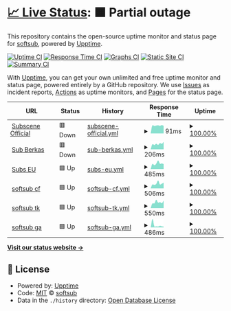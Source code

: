 # [📈 Live Status](https://softsub.github.io/uptime): <!--live status--> **🟧 Partial outage**

This repository contains the open-source uptime monitor and status page for [softsub](https://softsub.github.io/uptime), powered by [Upptime](https://github.com/upptime/upptime).

[![Uptime CI](https://github.com/softsub/uptime/workflows/Uptime%20CI/badge.svg)](https://github.com/softsub/uptime/actions?query=workflow%3A%22Uptime+CI%22)
[![Response Time CI](https://github.com/softsub/uptime/workflows/Response%20Time%20CI/badge.svg)](https://github.com/softsub/uptime/actions?query=workflow%3A%22Response+Time+CI%22)
[![Graphs CI](https://github.com/softsub/uptime/workflows/Graphs%20CI/badge.svg)](https://github.com/softsub/uptime/actions?query=workflow%3A%22Graphs+CI%22)
[![Static Site CI](https://github.com/softsub/uptime/workflows/Static%20Site%20CI/badge.svg)](https://github.com/softsub/uptime/actions?query=workflow%3A%22Static+Site+CI%22)
[![Summary CI](https://github.com/softsub/uptime/workflows/Summary%20CI/badge.svg)](https://github.com/softsub/uptime/actions?query=workflow%3A%22Summary+CI%22)

With [Upptime](https://upptime.js.org), you can get your own unlimited and free uptime monitor and status page, powered entirely by a GitHub repository. We use [Issues](https://github.com/softsub/uptime/issues) as incident reports, [Actions](https://github.com/softsub/uptime/actions) as uptime monitors, and [Pages](https://softsub.github.io/uptime) for the status page.

<!--start: status pages-->
<!-- This summary is generated by Upptime (https://github.com/upptime/upptime) -->
<!-- Do not edit this manually, your changes will be overwritten -->
<!-- prettier-ignore -->
| URL | Status | History | Response Time | Uptime |
| --- | ------ | ------- | ------------- | ------ |
| <img alt="" src="https://icons.duckduckgo.com/ip3/subscene.com.ico" height="13"> [Subscene Official](https://subscene.com) | 🟥 Down | [subscene-official.yml](https://github.com/softsub/uptime/commits/HEAD/history/subscene-official.yml) | <details><summary><img alt="Response time graph" src="./graphs/subscene-official/response-time-week.png" height="20"> 91ms</summary><br><a href="https://softsub.github.io/uptime/history/subscene-official"><img alt="Response time 116" src="https://img.shields.io/endpoint?url=https%3A%2F%2Fraw.githubusercontent.com%2Fsoftsub%2Fuptime%2FHEAD%2Fapi%2Fsubscene-official%2Fresponse-time.json"></a><br><a href="https://softsub.github.io/uptime/history/subscene-official"><img alt="24-hour response time 95" src="https://img.shields.io/endpoint?url=https%3A%2F%2Fraw.githubusercontent.com%2Fsoftsub%2Fuptime%2FHEAD%2Fapi%2Fsubscene-official%2Fresponse-time-day.json"></a><br><a href="https://softsub.github.io/uptime/history/subscene-official"><img alt="7-day response time 91" src="https://img.shields.io/endpoint?url=https%3A%2F%2Fraw.githubusercontent.com%2Fsoftsub%2Fuptime%2FHEAD%2Fapi%2Fsubscene-official%2Fresponse-time-week.json"></a><br><a href="https://softsub.github.io/uptime/history/subscene-official"><img alt="30-day response time 98" src="https://img.shields.io/endpoint?url=https%3A%2F%2Fraw.githubusercontent.com%2Fsoftsub%2Fuptime%2FHEAD%2Fapi%2Fsubscene-official%2Fresponse-time-month.json"></a><br><a href="https://softsub.github.io/uptime/history/subscene-official"><img alt="1-year response time 116" src="https://img.shields.io/endpoint?url=https%3A%2F%2Fraw.githubusercontent.com%2Fsoftsub%2Fuptime%2FHEAD%2Fapi%2Fsubscene-official%2Fresponse-time-year.json"></a></details> | <details><summary><a href="https://softsub.github.io/uptime/history/subscene-official">100.00%</a></summary><a href="https://softsub.github.io/uptime/history/subscene-official"><img alt="All-time uptime 100.00%" src="https://img.shields.io/endpoint?url=https%3A%2F%2Fraw.githubusercontent.com%2Fsoftsub%2Fuptime%2FHEAD%2Fapi%2Fsubscene-official%2Fuptime.json"></a><br><a href="https://softsub.github.io/uptime/history/subscene-official"><img alt="24-hour uptime 100.00%" src="https://img.shields.io/endpoint?url=https%3A%2F%2Fraw.githubusercontent.com%2Fsoftsub%2Fuptime%2FHEAD%2Fapi%2Fsubscene-official%2Fuptime-day.json"></a><br><a href="https://softsub.github.io/uptime/history/subscene-official"><img alt="7-day uptime 100.00%" src="https://img.shields.io/endpoint?url=https%3A%2F%2Fraw.githubusercontent.com%2Fsoftsub%2Fuptime%2FHEAD%2Fapi%2Fsubscene-official%2Fuptime-week.json"></a><br><a href="https://softsub.github.io/uptime/history/subscene-official"><img alt="30-day uptime 100.00%" src="https://img.shields.io/endpoint?url=https%3A%2F%2Fraw.githubusercontent.com%2Fsoftsub%2Fuptime%2FHEAD%2Fapi%2Fsubscene-official%2Fuptime-month.json"></a><br><a href="https://softsub.github.io/uptime/history/subscene-official"><img alt="1-year uptime 100.00%" src="https://img.shields.io/endpoint?url=https%3A%2F%2Fraw.githubusercontent.com%2Fsoftsub%2Fuptime%2FHEAD%2Fapi%2Fsubscene-official%2Fuptime-year.json"></a></details>
| <img alt="" src="https://icons.duckduckgo.com/ip3/sub.berkas.eu.org.ico" height="13"> [Sub Berkas](https://sub.berkas.eu.org) | 🟥 Down | [sub-berkas.yml](https://github.com/softsub/uptime/commits/HEAD/history/sub-berkas.yml) | <details><summary><img alt="Response time graph" src="./graphs/sub-berkas/response-time-week.png" height="20"> 206ms</summary><br><a href="https://softsub.github.io/uptime/history/sub-berkas"><img alt="Response time 205" src="https://img.shields.io/endpoint?url=https%3A%2F%2Fraw.githubusercontent.com%2Fsoftsub%2Fuptime%2FHEAD%2Fapi%2Fsub-berkas%2Fresponse-time.json"></a><br><a href="https://softsub.github.io/uptime/history/sub-berkas"><img alt="24-hour response time 297" src="https://img.shields.io/endpoint?url=https%3A%2F%2Fraw.githubusercontent.com%2Fsoftsub%2Fuptime%2FHEAD%2Fapi%2Fsub-berkas%2Fresponse-time-day.json"></a><br><a href="https://softsub.github.io/uptime/history/sub-berkas"><img alt="7-day response time 206" src="https://img.shields.io/endpoint?url=https%3A%2F%2Fraw.githubusercontent.com%2Fsoftsub%2Fuptime%2FHEAD%2Fapi%2Fsub-berkas%2Fresponse-time-week.json"></a><br><a href="https://softsub.github.io/uptime/history/sub-berkas"><img alt="30-day response time 225" src="https://img.shields.io/endpoint?url=https%3A%2F%2Fraw.githubusercontent.com%2Fsoftsub%2Fuptime%2FHEAD%2Fapi%2Fsub-berkas%2Fresponse-time-month.json"></a><br><a href="https://softsub.github.io/uptime/history/sub-berkas"><img alt="1-year response time 205" src="https://img.shields.io/endpoint?url=https%3A%2F%2Fraw.githubusercontent.com%2Fsoftsub%2Fuptime%2FHEAD%2Fapi%2Fsub-berkas%2Fresponse-time-year.json"></a></details> | <details><summary><a href="https://softsub.github.io/uptime/history/sub-berkas">100.00%</a></summary><a href="https://softsub.github.io/uptime/history/sub-berkas"><img alt="All-time uptime 99.98%" src="https://img.shields.io/endpoint?url=https%3A%2F%2Fraw.githubusercontent.com%2Fsoftsub%2Fuptime%2FHEAD%2Fapi%2Fsub-berkas%2Fuptime.json"></a><br><a href="https://softsub.github.io/uptime/history/sub-berkas"><img alt="24-hour uptime 100.00%" src="https://img.shields.io/endpoint?url=https%3A%2F%2Fraw.githubusercontent.com%2Fsoftsub%2Fuptime%2FHEAD%2Fapi%2Fsub-berkas%2Fuptime-day.json"></a><br><a href="https://softsub.github.io/uptime/history/sub-berkas"><img alt="7-day uptime 100.00%" src="https://img.shields.io/endpoint?url=https%3A%2F%2Fraw.githubusercontent.com%2Fsoftsub%2Fuptime%2FHEAD%2Fapi%2Fsub-berkas%2Fuptime-week.json"></a><br><a href="https://softsub.github.io/uptime/history/sub-berkas"><img alt="30-day uptime 100.00%" src="https://img.shields.io/endpoint?url=https%3A%2F%2Fraw.githubusercontent.com%2Fsoftsub%2Fuptime%2FHEAD%2Fapi%2Fsub-berkas%2Fuptime-month.json"></a><br><a href="https://softsub.github.io/uptime/history/sub-berkas"><img alt="1-year uptime 99.98%" src="https://img.shields.io/endpoint?url=https%3A%2F%2Fraw.githubusercontent.com%2Fsoftsub%2Fuptime%2FHEAD%2Fapi%2Fsub-berkas%2Fuptime-year.json"></a></details>
| <img alt="" src="https://icons.duckduckgo.com/ip3/subscene.eu.org.ico" height="13"> [Subs EU](https://subscene.eu.org) | 🟩 Up | [subs-eu.yml](https://github.com/softsub/uptime/commits/HEAD/history/subs-eu.yml) | <details><summary><img alt="Response time graph" src="./graphs/subs-eu/response-time-week.png" height="20"> 485ms</summary><br><a href="https://softsub.github.io/uptime/history/subs-eu"><img alt="Response time 840" src="https://img.shields.io/endpoint?url=https%3A%2F%2Fraw.githubusercontent.com%2Fsoftsub%2Fuptime%2FHEAD%2Fapi%2Fsubs-eu%2Fresponse-time.json"></a><br><a href="https://softsub.github.io/uptime/history/subs-eu"><img alt="24-hour response time 316" src="https://img.shields.io/endpoint?url=https%3A%2F%2Fraw.githubusercontent.com%2Fsoftsub%2Fuptime%2FHEAD%2Fapi%2Fsubs-eu%2Fresponse-time-day.json"></a><br><a href="https://softsub.github.io/uptime/history/subs-eu"><img alt="7-day response time 485" src="https://img.shields.io/endpoint?url=https%3A%2F%2Fraw.githubusercontent.com%2Fsoftsub%2Fuptime%2FHEAD%2Fapi%2Fsubs-eu%2Fresponse-time-week.json"></a><br><a href="https://softsub.github.io/uptime/history/subs-eu"><img alt="30-day response time 1582" src="https://img.shields.io/endpoint?url=https%3A%2F%2Fraw.githubusercontent.com%2Fsoftsub%2Fuptime%2FHEAD%2Fapi%2Fsubs-eu%2Fresponse-time-month.json"></a><br><a href="https://softsub.github.io/uptime/history/subs-eu"><img alt="1-year response time 840" src="https://img.shields.io/endpoint?url=https%3A%2F%2Fraw.githubusercontent.com%2Fsoftsub%2Fuptime%2FHEAD%2Fapi%2Fsubs-eu%2Fresponse-time-year.json"></a></details> | <details><summary><a href="https://softsub.github.io/uptime/history/subs-eu">100.00%</a></summary><a href="https://softsub.github.io/uptime/history/subs-eu"><img alt="All-time uptime 100.00%" src="https://img.shields.io/endpoint?url=https%3A%2F%2Fraw.githubusercontent.com%2Fsoftsub%2Fuptime%2FHEAD%2Fapi%2Fsubs-eu%2Fuptime.json"></a><br><a href="https://softsub.github.io/uptime/history/subs-eu"><img alt="24-hour uptime 100.00%" src="https://img.shields.io/endpoint?url=https%3A%2F%2Fraw.githubusercontent.com%2Fsoftsub%2Fuptime%2FHEAD%2Fapi%2Fsubs-eu%2Fuptime-day.json"></a><br><a href="https://softsub.github.io/uptime/history/subs-eu"><img alt="7-day uptime 100.00%" src="https://img.shields.io/endpoint?url=https%3A%2F%2Fraw.githubusercontent.com%2Fsoftsub%2Fuptime%2FHEAD%2Fapi%2Fsubs-eu%2Fuptime-week.json"></a><br><a href="https://softsub.github.io/uptime/history/subs-eu"><img alt="30-day uptime 100.00%" src="https://img.shields.io/endpoint?url=https%3A%2F%2Fraw.githubusercontent.com%2Fsoftsub%2Fuptime%2FHEAD%2Fapi%2Fsubs-eu%2Fuptime-month.json"></a><br><a href="https://softsub.github.io/uptime/history/subs-eu"><img alt="1-year uptime 100.00%" src="https://img.shields.io/endpoint?url=https%3A%2F%2Fraw.githubusercontent.com%2Fsoftsub%2Fuptime%2FHEAD%2Fapi%2Fsubs-eu%2Fuptime-year.json"></a></details>
| <img alt="" src="https://icons.duckduckgo.com/ip3/softsub.cf.ico" height="13"> [softsub cf](https://softsub.cf) | 🟩 Up | [softsub-cf.yml](https://github.com/softsub/uptime/commits/HEAD/history/softsub-cf.yml) | <details><summary><img alt="Response time graph" src="./graphs/softsub-cf/response-time-week.png" height="20"> 506ms</summary><br><a href="https://softsub.github.io/uptime/history/softsub-cf"><img alt="Response time 1423" src="https://img.shields.io/endpoint?url=https%3A%2F%2Fraw.githubusercontent.com%2Fsoftsub%2Fuptime%2FHEAD%2Fapi%2Fsoftsub-cf%2Fresponse-time.json"></a><br><a href="https://softsub.github.io/uptime/history/softsub-cf"><img alt="24-hour response time 484" src="https://img.shields.io/endpoint?url=https%3A%2F%2Fraw.githubusercontent.com%2Fsoftsub%2Fuptime%2FHEAD%2Fapi%2Fsoftsub-cf%2Fresponse-time-day.json"></a><br><a href="https://softsub.github.io/uptime/history/softsub-cf"><img alt="7-day response time 506" src="https://img.shields.io/endpoint?url=https%3A%2F%2Fraw.githubusercontent.com%2Fsoftsub%2Fuptime%2FHEAD%2Fapi%2Fsoftsub-cf%2Fresponse-time-week.json"></a><br><a href="https://softsub.github.io/uptime/history/softsub-cf"><img alt="30-day response time 1232" src="https://img.shields.io/endpoint?url=https%3A%2F%2Fraw.githubusercontent.com%2Fsoftsub%2Fuptime%2FHEAD%2Fapi%2Fsoftsub-cf%2Fresponse-time-month.json"></a><br><a href="https://softsub.github.io/uptime/history/softsub-cf"><img alt="1-year response time 1423" src="https://img.shields.io/endpoint?url=https%3A%2F%2Fraw.githubusercontent.com%2Fsoftsub%2Fuptime%2FHEAD%2Fapi%2Fsoftsub-cf%2Fresponse-time-year.json"></a></details> | <details><summary><a href="https://softsub.github.io/uptime/history/softsub-cf">100.00%</a></summary><a href="https://softsub.github.io/uptime/history/softsub-cf"><img alt="All-time uptime 100.00%" src="https://img.shields.io/endpoint?url=https%3A%2F%2Fraw.githubusercontent.com%2Fsoftsub%2Fuptime%2FHEAD%2Fapi%2Fsoftsub-cf%2Fuptime.json"></a><br><a href="https://softsub.github.io/uptime/history/softsub-cf"><img alt="24-hour uptime 100.00%" src="https://img.shields.io/endpoint?url=https%3A%2F%2Fraw.githubusercontent.com%2Fsoftsub%2Fuptime%2FHEAD%2Fapi%2Fsoftsub-cf%2Fuptime-day.json"></a><br><a href="https://softsub.github.io/uptime/history/softsub-cf"><img alt="7-day uptime 100.00%" src="https://img.shields.io/endpoint?url=https%3A%2F%2Fraw.githubusercontent.com%2Fsoftsub%2Fuptime%2FHEAD%2Fapi%2Fsoftsub-cf%2Fuptime-week.json"></a><br><a href="https://softsub.github.io/uptime/history/softsub-cf"><img alt="30-day uptime 100.00%" src="https://img.shields.io/endpoint?url=https%3A%2F%2Fraw.githubusercontent.com%2Fsoftsub%2Fuptime%2FHEAD%2Fapi%2Fsoftsub-cf%2Fuptime-month.json"></a><br><a href="https://softsub.github.io/uptime/history/softsub-cf"><img alt="1-year uptime 100.00%" src="https://img.shields.io/endpoint?url=https%3A%2F%2Fraw.githubusercontent.com%2Fsoftsub%2Fuptime%2FHEAD%2Fapi%2Fsoftsub-cf%2Fuptime-year.json"></a></details>
| <img alt="" src="https://icons.duckduckgo.com/ip3/softsub.tk.ico" height="13"> [softsub tk](https://softsub.tk) | 🟩 Up | [softsub-tk.yml](https://github.com/softsub/uptime/commits/HEAD/history/softsub-tk.yml) | <details><summary><img alt="Response time graph" src="./graphs/softsub-tk/response-time-week.png" height="20"> 550ms</summary><br><a href="https://softsub.github.io/uptime/history/softsub-tk"><img alt="Response time 909" src="https://img.shields.io/endpoint?url=https%3A%2F%2Fraw.githubusercontent.com%2Fsoftsub%2Fuptime%2FHEAD%2Fapi%2Fsoftsub-tk%2Fresponse-time.json"></a><br><a href="https://softsub.github.io/uptime/history/softsub-tk"><img alt="24-hour response time 902" src="https://img.shields.io/endpoint?url=https%3A%2F%2Fraw.githubusercontent.com%2Fsoftsub%2Fuptime%2FHEAD%2Fapi%2Fsoftsub-tk%2Fresponse-time-day.json"></a><br><a href="https://softsub.github.io/uptime/history/softsub-tk"><img alt="7-day response time 550" src="https://img.shields.io/endpoint?url=https%3A%2F%2Fraw.githubusercontent.com%2Fsoftsub%2Fuptime%2FHEAD%2Fapi%2Fsoftsub-tk%2Fresponse-time-week.json"></a><br><a href="https://softsub.github.io/uptime/history/softsub-tk"><img alt="30-day response time 887" src="https://img.shields.io/endpoint?url=https%3A%2F%2Fraw.githubusercontent.com%2Fsoftsub%2Fuptime%2FHEAD%2Fapi%2Fsoftsub-tk%2Fresponse-time-month.json"></a><br><a href="https://softsub.github.io/uptime/history/softsub-tk"><img alt="1-year response time 909" src="https://img.shields.io/endpoint?url=https%3A%2F%2Fraw.githubusercontent.com%2Fsoftsub%2Fuptime%2FHEAD%2Fapi%2Fsoftsub-tk%2Fresponse-time-year.json"></a></details> | <details><summary><a href="https://softsub.github.io/uptime/history/softsub-tk">100.00%</a></summary><a href="https://softsub.github.io/uptime/history/softsub-tk"><img alt="All-time uptime 100.00%" src="https://img.shields.io/endpoint?url=https%3A%2F%2Fraw.githubusercontent.com%2Fsoftsub%2Fuptime%2FHEAD%2Fapi%2Fsoftsub-tk%2Fuptime.json"></a><br><a href="https://softsub.github.io/uptime/history/softsub-tk"><img alt="24-hour uptime 100.00%" src="https://img.shields.io/endpoint?url=https%3A%2F%2Fraw.githubusercontent.com%2Fsoftsub%2Fuptime%2FHEAD%2Fapi%2Fsoftsub-tk%2Fuptime-day.json"></a><br><a href="https://softsub.github.io/uptime/history/softsub-tk"><img alt="7-day uptime 100.00%" src="https://img.shields.io/endpoint?url=https%3A%2F%2Fraw.githubusercontent.com%2Fsoftsub%2Fuptime%2FHEAD%2Fapi%2Fsoftsub-tk%2Fuptime-week.json"></a><br><a href="https://softsub.github.io/uptime/history/softsub-tk"><img alt="30-day uptime 100.00%" src="https://img.shields.io/endpoint?url=https%3A%2F%2Fraw.githubusercontent.com%2Fsoftsub%2Fuptime%2FHEAD%2Fapi%2Fsoftsub-tk%2Fuptime-month.json"></a><br><a href="https://softsub.github.io/uptime/history/softsub-tk"><img alt="1-year uptime 100.00%" src="https://img.shields.io/endpoint?url=https%3A%2F%2Fraw.githubusercontent.com%2Fsoftsub%2Fuptime%2FHEAD%2Fapi%2Fsoftsub-tk%2Fuptime-year.json"></a></details>
| <img alt="" src="https://icons.duckduckgo.com/ip3/softsub.ga.ico" height="13"> [softsub ga](https://softsub.ga) | 🟩 Up | [softsub-ga.yml](https://github.com/softsub/uptime/commits/HEAD/history/softsub-ga.yml) | <details><summary><img alt="Response time graph" src="./graphs/softsub-ga/response-time-week.png" height="20"> 486ms</summary><br><a href="https://softsub.github.io/uptime/history/softsub-ga"><img alt="Response time 1378" src="https://img.shields.io/endpoint?url=https%3A%2F%2Fraw.githubusercontent.com%2Fsoftsub%2Fuptime%2FHEAD%2Fapi%2Fsoftsub-ga%2Fresponse-time.json"></a><br><a href="https://softsub.github.io/uptime/history/softsub-ga"><img alt="24-hour response time 416" src="https://img.shields.io/endpoint?url=https%3A%2F%2Fraw.githubusercontent.com%2Fsoftsub%2Fuptime%2FHEAD%2Fapi%2Fsoftsub-ga%2Fresponse-time-day.json"></a><br><a href="https://softsub.github.io/uptime/history/softsub-ga"><img alt="7-day response time 486" src="https://img.shields.io/endpoint?url=https%3A%2F%2Fraw.githubusercontent.com%2Fsoftsub%2Fuptime%2FHEAD%2Fapi%2Fsoftsub-ga%2Fresponse-time-week.json"></a><br><a href="https://softsub.github.io/uptime/history/softsub-ga"><img alt="30-day response time 813" src="https://img.shields.io/endpoint?url=https%3A%2F%2Fraw.githubusercontent.com%2Fsoftsub%2Fuptime%2FHEAD%2Fapi%2Fsoftsub-ga%2Fresponse-time-month.json"></a><br><a href="https://softsub.github.io/uptime/history/softsub-ga"><img alt="1-year response time 1378" src="https://img.shields.io/endpoint?url=https%3A%2F%2Fraw.githubusercontent.com%2Fsoftsub%2Fuptime%2FHEAD%2Fapi%2Fsoftsub-ga%2Fresponse-time-year.json"></a></details> | <details><summary><a href="https://softsub.github.io/uptime/history/softsub-ga">100.00%</a></summary><a href="https://softsub.github.io/uptime/history/softsub-ga"><img alt="All-time uptime 99.48%" src="https://img.shields.io/endpoint?url=https%3A%2F%2Fraw.githubusercontent.com%2Fsoftsub%2Fuptime%2FHEAD%2Fapi%2Fsoftsub-ga%2Fuptime.json"></a><br><a href="https://softsub.github.io/uptime/history/softsub-ga"><img alt="24-hour uptime 100.00%" src="https://img.shields.io/endpoint?url=https%3A%2F%2Fraw.githubusercontent.com%2Fsoftsub%2Fuptime%2FHEAD%2Fapi%2Fsoftsub-ga%2Fuptime-day.json"></a><br><a href="https://softsub.github.io/uptime/history/softsub-ga"><img alt="7-day uptime 100.00%" src="https://img.shields.io/endpoint?url=https%3A%2F%2Fraw.githubusercontent.com%2Fsoftsub%2Fuptime%2FHEAD%2Fapi%2Fsoftsub-ga%2Fuptime-week.json"></a><br><a href="https://softsub.github.io/uptime/history/softsub-ga"><img alt="30-day uptime 100.00%" src="https://img.shields.io/endpoint?url=https%3A%2F%2Fraw.githubusercontent.com%2Fsoftsub%2Fuptime%2FHEAD%2Fapi%2Fsoftsub-ga%2Fuptime-month.json"></a><br><a href="https://softsub.github.io/uptime/history/softsub-ga"><img alt="1-year uptime 99.48%" src="https://img.shields.io/endpoint?url=https%3A%2F%2Fraw.githubusercontent.com%2Fsoftsub%2Fuptime%2FHEAD%2Fapi%2Fsoftsub-ga%2Fuptime-year.json"></a></details>

<!--end: status pages-->

[**Visit our status website →**](https://softsub.github.io/uptime)

## 📄 License

- Powered by: [Upptime](https://github.com/upptime/upptime)
- Code: [MIT](./LICENSE) © [softsub](https://softsub.github.io/uptime)
- Data in the `./history` directory: [Open Database License](https://opendatacommons.org/licenses/odbl/1-0/)
